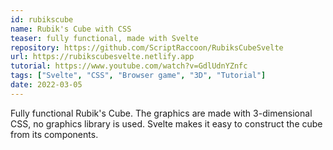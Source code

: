 ```yaml
---
id: rubikscube
name: Rubik's Cube with CSS
teaser: fully functional, made with Svelte
repository: https://github.com/ScriptRaccoon/RubiksCubeSvelte
url: https://rubikscubesvelte.netlify.app
tutorial: https://www.youtube.com/watch?v=GdlUdnYZnfc
tags: ["Svelte", "CSS", "Browser game", "3D", "Tutorial"]
date: 2022-03-05
---
```


Fully functional Rubik's Cube. The graphics are made with 3-dimensional CSS, no graphics library is used. Svelte makes it easy to construct the cube from its components.
